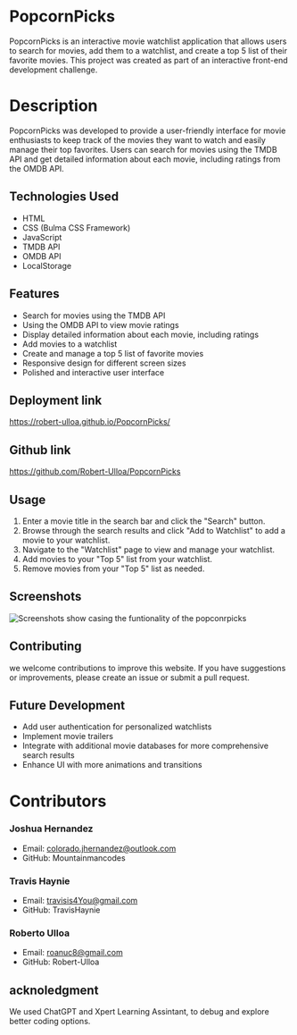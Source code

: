 # PopcornPicks

PopcornPicks is an interactive movie watchlist application that allows users to search for movies, add them to a watchlist, and create a top 5 list of their favorite movies. This project was created as part of an interactive front-end development challenge.

# Description
PopcornPicks was developed to provide a user-friendly interface for movie enthusiasts to keep track of the movies they want to watch and easily manage their top favorites. Users can search for movies using the TMDB API and get detailed information about each movie, including ratings from the OMDB API.

## Technologies Used
- HTML
- CSS (Bulma CSS Framework)
- JavaScript
- TMDB API
- OMDB API
- LocalStorage

## Features
- Search for movies using the TMDB API
- Using the OMDB API to view movie ratings
- Display detailed information about each movie, including ratings
- Add movies to a watchlist
- Create and manage a top 5 list of favorite movies
- Responsive design for different screen sizes
- Polished and interactive user interface

## Deployment link

https://robert-ulloa.github.io/PopcornPicks/

## Github link
https://github.com/Robert-Ulloa/PopcornPicks

## Usage
1. Enter a movie title in the search bar and click the "Search" button.
2. Browse through the search results and click "Add to Watchlist" to add a movie to your watchlist.
3. Navigate to the "Watchlist" page to view and manage your watchlist.
4. Add movies to your "Top 5" list from your watchlist.
5. Remove movies from your "Top 5" list as needed.

## Screenshots

![Screenshots show casing the funtionality of the popconrpicks](./assets/images/blogGif.gif)

## Contributing
we welcome contributions to improve this website. If you have suggestions or improvements, please create an issue or submit a pull request.

## Future Development
- Add user authentication for personalized watchlists
- Implement movie trailers
- Integrate with additional movie databases for more comprehensive search results
- Enhance UI with more animations and transitions

# Contributors

### Joshua Hernandez
- Email: colorado.jhernandez@outlook.com
- GitHub: Mountainmancodes

### Travis Haynie
- Email: travisis4You@gmail.com
- GitHub: TravisHaynie

### Roberto Ulloa
- Email: roanuc8@gmail.com
- GitHub: Robert-Ulloa


## acknoledgment
We used ChatGPT and Xpert Learning Assintant, to debug and explore better coding options.


